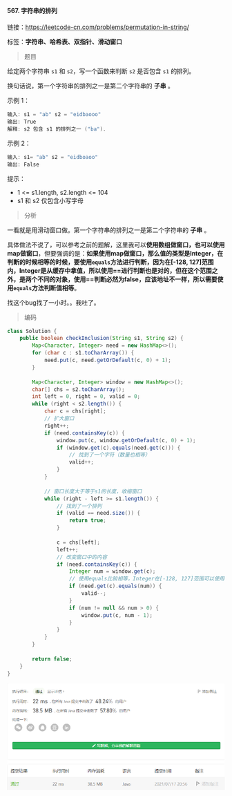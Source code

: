 #### 567. 字符串的排列

链接：https://leetcode-cn.com/problems/permutation-in-string/

标签：**字符串、哈希表、双指针、滑动窗口**

> 题目

给定两个字符串 `s1` 和 `s2`，写一个函数来判断 `s2` 是否包含 `s1` 的排列。

换句话说，第一个字符串的排列之一是第二个字符串的 **子串** 。

示例 1：

```java
输入: s1 = "ab" s2 = "eidbaooo"
输出: True
解释: s2 包含 s1 的排列之一 ("ba").
```

示例 2：

```java
输入: s1= "ab" s2 = "eidboaoo"
输出: False
```


提示：

- 1 <= s1.length, s2.length <= 104
- s1 和 s2 仅包含小写字母

> 分析

一看就是用滑动窗口做。第一个字符串的排列之一是第二个字符串的 **子串** 。

具体做法不说了，可以参考之前的题解，这里我可以**使用数组做窗口，也可以使用map做窗口**，但要强调的是：**如果使用map做窗口，那么值的类型是Integer，在判断的时候相等的时候，要使用`equals`方法进行判断，因为在[-128, 127]范围内，Integer是从缓存中拿值，所以使用==进行判断也是对的，但在这个范围之外，是两个不同的对象，使用==判断必然为false，应该地址不一样，所以需要使用`equals`方法判断值相等**。

找这个bug找了一小时。。我吐了。

> 编码

```java
class Solution {
    public boolean checkInclusion(String s1, String s2) {
        Map<Character, Integer> need = new HashMap<>();
        for (char c : s1.toCharArray()) {
            need.put(c, need.getOrDefault(c, 0) + 1);
        }

        Map<Character, Integer> window = new HashMap<>();
        char[] chs = s2.toCharArray();
        int left = 0, right = 0, valid = 0;
        while (right < s2.length()) {
            char c = chs[right];
            // 扩大窗口
            right++;
            if (need.containsKey(c)) {
                window.put(c, window.getOrDefault(c, 0) + 1);
                if (window.get(c).equals(need.get(c))) {
                    // 找到了一个字符（数量也相等）
                    valid++;
                }
            }

            // 窗口长度大于等于s1的长度，收缩窗口
            while (right - left >= s1.length()) {
                // 找到了一个排列
                if (valid == need.size()) {
                    return true;
                }

                c = chs[left];
                left++;
                // 改变窗口中的内容
                if (need.containsKey(c)) {
                    Integer num = window.get(c);
                    // 使用equals比较相等，Integer在[-128, 127]范围可以使用==
                    if (need.get(c).equals(num)) {
                        valid--;
                    }
                    if (num != null && num > 0) {
                        window.put(c, num - 1);
                    }
                }
            }
        }

        return false;
    }
}
```

![image-20210717205642974](567.字符串的排列.assets/image-20210717205642974.png)